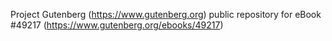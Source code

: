 Project Gutenberg (https://www.gutenberg.org) public repository for eBook #49217 (https://www.gutenberg.org/ebooks/49217)
